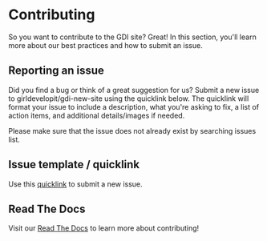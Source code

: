 # Contributing

So you want to contribute to the GDI site? Great! In this section, you'll learn more about our best practices and how to submit an issue.

## Reporting an issue

Did you find a bug or think of a great suggestion for us? Submit a new issue to girldevelopit/gdi-new-site using the quicklink below. The quicklink will format your issue to include a description, what you're asking to fix, a list of action items, and additional details/images if needed.

Please make sure that the issue does not already exist by searching issues list.

## Issue template / quicklink

Use this [quicklink](https://github.com/girldevelopit/gdi-new-site/issues/new?body=**Description**%0A*Include%20a%20high%20level%20description%20of%20the%20feature%20or%20error%20here%20including%20steps%20of%20how%20to%20recreate%20if%20applicable.%20Include%20any%20benefits%2C%20challenges%20or%20considerations.%20Can%20be%20short%20and%20sweet.*%0A%0A**Ask**%0A*Describe%20the%20desired%20behavior%20and%20what%20would%20deem%20this%20issue%2Fbug%2Ffeature%20complete.*%0A%0A**To%20Do**%0A-%20%5B%20%5D%20Steps%0A-%20%5B%20%5D%20To%0A-%20%5B%20%5D%20Complete%2FFix%0A%0A**Additional%20Info**%0A*Include%20any%20images%2C%20steps%20to%20recreate%2C%20notes%2C%20emojis%2C%20or%20whatever.*%0A) to submit a new issue.

## Read The Docs

Visit our [Read The Docs](http://gdi-new-site.readthedocs.org/en/latest/) to learn more about contributing!